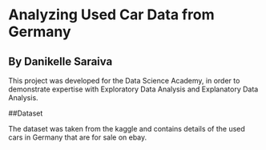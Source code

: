 # Analyzing Used Car Data from Germany

## By Danikelle Saraiva

This project was developed for the Data Science Academy, in order to demonstrate expertise with Exploratory Data Analysis and Explanatory Data Analysis.

##Dataset

The dataset was taken from the kaggle and contains details of the used cars in Germany that are for sale on ebay.
